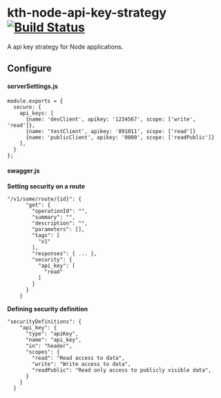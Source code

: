 # kth-node-api-key-strategy [![Build Status](https://travis-ci.org/KTH/kth-node-api-key-strategy.svg?branch=master)](https://travis-ci.org/KTH/kth-node-api-key-strategy)
A api key strategy for Node applications.

## Configure 

#### serverSettings.js
```
module.exports = {
  secure: {
    api_keys: [
      {name: 'devClient', apikey: '1234567', scope: ['write', 'read']},
      {name: 'testClient', apikey: '891011', scope: ['read']}
      {name: 'publicClient', apikey: '0000', scope: ['readPublic']}
    ],
  }
};
```
#### swagger.js

**Setting security on a route**
```
"/v1/some/route/{id}": {
      "get": {
        "operationId": "",
        "summary": "",
        "description": "",
        "parameters": [],
        "tags": [
          "v1"
        ],
        "responses": { ... },
        "security": {
          "api_key": [
            "read"
          ]
        }
      }
    }
```
**Defining security definition**
```
"securityDefinitions": {
    "api_key": {
      "type": "apiKey",
      "name": "api_key",
      "in": "header",
      "scopes": {
        "read": "Read access to data",
        "write": "Write access to data",
        "readPublic": "Read only access to publicly visible data",
      }
    }
  }
```
